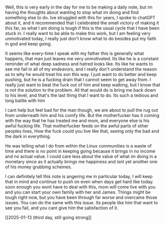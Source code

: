 Well, this is very early in the day for me to be making a daily note, but im having the thoughts about wanting to stop what im doing and find something else to do. Ive struggled with this for years, I spoke to chatGPT about it, and it recommended that I celebrated the small victory of making it this far, as what I am doing is tough if this is the usual cycle that I have been stuck in. I really want to be able to make this work, but I am feeling very unmotivated today, I really just don't know what to do besides put my faith in god and keep going.

It seems like every-time I speak with my father this is generally what happens, that man just leaves me very unmotivated. Its like he is a constant reminder of what deep sadness and hatred looks like. Its like he wants to see me fail in all of my endeavors, and I really don't understand the reason as to why he would treat his son this way. I just want to do better and keep pushing, but he is a fucking drain that I cannot seem to get away from. I really just want to beat the fuck out of him and keep walking, but I know that is not the solution to the problem. All that would do is bring me back down to his level, and that's the last thing that I want to do. Its such a tedious and long battle with him

I cant help but feel bad for the man though, we are about to pull the rug out from underneath him and his comfy life. But the motherfucker has it coming with the way that he has treated me and mom, and everyone else is his awful fucking life. That motherfucker feeds on the awful parts of other peoples lives, How the fuck could you live like that, seeing only the bad and the dark in everything. 

He was telling what I do from within the Linux communities is a waste of time and there is no point in keeping going because it brings in no income and no actual value. I could care less about the value of what im doing in a monetary since as it actually brings me happiness and isnt yet another one of his money grubbing schemes.

I can definitely tell this note is angering me in particular today, I will keep that in mind and continue to push on even when days get hard like today. soon enough you wont have to deal with this, mom will come live with you and you can start your own family with her and James. Things might be tough right now, but you have been through far worse and overcame those issues. You can do the same with this issue. Its people like him that want to see you fail, and you cant give him the satisfaction of it.

[[2025-01-13 (third day, still going strong]]
